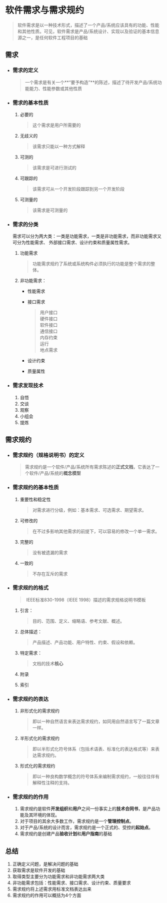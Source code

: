 # 软件需求与需求规约

> 软件需求是以一种技术形式，描述了一个产品/系统应该具有的功能、性能和其他性质。可见，软件需求是产品/系统设计、实现以及验证的基本信息源之一，是任何软件工程项目的基础

## 需求

+ ### 需求的定义

    > ​		一个需求是有关一个**“要予构造”**的陈述，描述了待开发产品/系统功能能力、性能参数或其他性质

+ ### 需求的基本性质

    1. 必要的
	
       > 这个需求是用户所需要的
	
	2. 无歧义的
      
         > 该需求只能以一种方式解释
      
   3. 可测的
   
      > 该需求是可进行测试的
   
   4. 可跟踪的
   
      > 该需求可从一个开发阶段跟踪到另一个开发阶段
   
   5. 可测量的
   
      > 该需求是可测量的
   
+ ### 需求的分类

    需求可以分为两大类：一类是功能需求，一类是非功能需求，而非功能需求又可分为性能需求、 外部接口需求、设计约束和质量属性需求。

    1. 功能需求

       > 功能需求规约了系统或系统构件必须执行的功能是整个需求的整体。

    2. 非功能需求：

       + 性能需求

       + 接口需求

         >用户接口  
         >硬件接口  
         >软件接口  
         >通信接口  
         >内存约束  
         >运行  
         >地点需求

       + 设计约束

       + 质量属性

+ ### 需求发现技术

    1. 自悟
    2. 交谈
    3. 观察
    4. 小组会
    5. 提炼

    

## 需求规约

+ ### 需求规约（规格说明书）的定义

  > ​		需求规约是一个软件/产品/系统所有需求陈述的**正式文档**，它表达了一个软件/产品/系统的**概念模型**

+ ### 需求规约的基本性质

  1. 重要性和稳定性

     > 对需求进行分级，例如：基本需求、可选需求、期望需求。

  2. 可修改的

     > 在不过多影响其他需求的前提下，可以容易的修改一个单一需求。

  3. 完整的

     > 没有被遗漏的需求

  4. 一致的

     > 不存在互斥的需求

+ ### 需求规约的格式

  > ​		IEEE标准830-1998（IEEE 1998）描述的需求规格说明书模板

  1. 引言：

     > 目的、范围、定义、缩略语、参考文献、概述。

  2. 总体描述：

     > 产品描述、产品功能、用户特性、约束、假设和依赖。

  3. 特定需求：

     > 文档的技术**核心**

  4. 附录

  5. 索引

+ ### 需求规约的表达

  1. 非形式化的需求规约

     > 即以一种自然语言来表达需求规约，如同用自然语言写了一篇文章一样。

  2. 半形式化的需求规约

     > 即以半形式化符号体系（包括术语表、标准化的表达格式等）来表达需求规约。

  3. 形式化的需求规约

     > 即以一种良构数学概念的符号体系来编制需求规约，一般往往伴有解释性注释的支持。

+ ### 需求规约的作用

  1. 需求规约是软件**开发组织**和**用户**之间一份事实上的**技术合同书**，是产品功能及其环境的体现。
  2. 对于项目的其余大多数工作，需求规约是一个**管理控制点**。
  3. 对于产品/系统的设计而言，需求规约是一个正式的、受控的**起始点**。
  4. 需求规约是创建产品**验收计划**和**用户指南**的基础

  

## 总结

1. 正确定义问题，是解决问题的基础
2. 获取需求是软件开发的基础
3. 取得类型主要分为功能需求和非功能需求两大类
4. 非功能需求包括：性能需求、接口需求、设计约束、质量要求
5. 需求规约将上述需求用标准文档表达出来
6. 需求规约的作用可以概括为4个方面